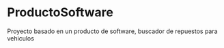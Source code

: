 # ProductoSoftware
Proyecto basado en un producto de software, buscador de repuestos para vehiculos
